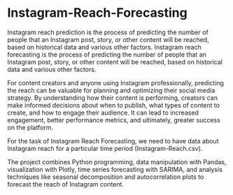# Instagram-Reach-Forecasting
Instagram reach prediction is the process of predicting the number of people that an Instagram post, story, or other content will be reached, based on historical data and various other factors.
Instagram reach forecasting is the process of predicting the number of people that an Instagram post, story, or other content will be reached, based on historical data and various other factors.

For content creators and anyone using Instagram professionally, predicting the reach can be valuable for planning and optimizing their social media strategy. By understanding how their content is performing, creators can make informed decisions about when to publish, what types of content to create, and how to engage their audience. It can lead to increased engagement, better performance metrics, and ultimately, greater success on the platform.

For the task of Instagram Reach Forecasting, we need to have data about Instagram reach for a particular time period (Instagram-Reach.csv).

The project combines Python programming, data manipulation with Pandas, visualization with Plotly, time series forecasting with SARIMA, and analysis techniques like seasonal decomposition and autocorrelation plots to forecast the reach of Instagram content.
